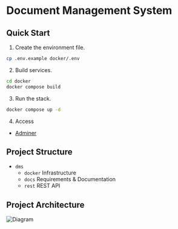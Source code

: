 # Document Management System

## Quick Start

1. Create the environment file.

```sh
cp .env.example docker/.env
```

2. Build services.

```sh
cd docker
docker compose build
```

3. Run the stack.

```sh
docker compose up -d
```

4. Access
- [Adminer](http://localhost:8081)

## Project Structure

- `dms`
    - `docker` Infrastructure
    - `docs` Requirements & Documentation
    - `rest` REST API


## Project Architecture

![Diagram](https:////www.plantuml.com/plantuml/png/RP2zJiCm58LtFyLH9XYgLln8LLHL3Iq35KCW89OkTdm9LflhoBvCgE-EKneGQZsUS_pfqrr4qK4-svtQqRj0F89hFWJM1Qh5ULQAlILaArzlAM3fsyv7GYMwtcRuKWhuDmWKfS-HNjsFcLYGpSoyweBZ1i_trGkAyc4sDlCDRxZ_a4ydqqa67Q4xfu3z2TQQ0MgrQACZ7PYbZz84gfuU1vmr-UtDzTK1PirPbhQjOmhdBOkV4g-_WiVvd-Cn6DX96QCHh46EzUfkYJ7MPQ6GafGFwrGcIroyaKdiIxLN2sAR3lyD)
